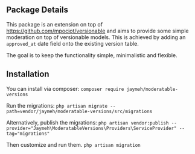 ## Package Details

This package is an extension on top of https://github.com/mpociot/versionable and aims to provide some simple moderation on top of versionable models. This is achieved by adding an `approved_at` date field onto the existing version table.

The goal is to keep the functionality simple, minimalistic and flexible.

## Installation

You can install via composer:
`composer require jaymeh/moderatable-versions`

Run the migrations:
`php artisan migrate --path=vendor/jaymeh/moderatable-versions/src/migrations`

Alternatively, publish the migrations:
`php artisan vendor:publish --provider="Jaymeh\ModeratableVersions\Providers\ServiceProvider" --tag="migrations"`

Then customize and run them.
`php artisan migration`




